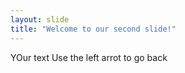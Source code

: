 ```yaml
---
layout: slide
title: "Welcome to our second slide!"
---
```

YOur text
Use the left arrot to go back
